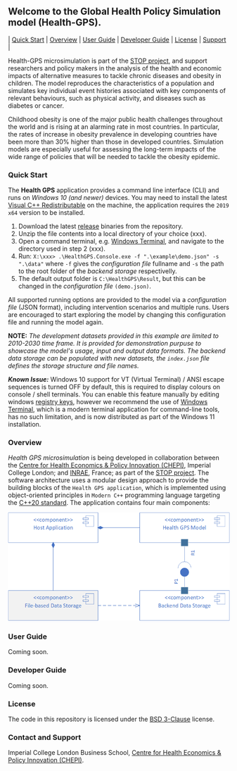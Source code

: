 ## Welcome to the Global Health Policy Simulation model (Health-GPS).

| [Quick Start](#quick-start) | [Overview](#overview) | [User Guide](#user-guide) | [Developer Guide](#developer-guide) | [License](#license) | [Support](#support) |

Health-GPS microsimulation is part of the [STOP project](https://www.stopchildobesity.eu/), and support researchers and policy makers in the analysis of the health and economic impacts of alternative measures to tackle chronic diseases and obesity in children. The model reproduces the characteristics of a population and simulates key individual event histories associated with key components of relevant behaviours, such as physical activity, and diseases such as diabetes or cancer.

Childhood obesity is one of the major public health challenges throughout the world and is rising at an alarming rate in most countries. In particular, the rates of increase in obesity prevalence in developing countries have been more than 30% higher than those in developed countries. Simulation models are especially useful for assessing the long-term impacts of the wide range of policies that will be needed to tackle the obesity epidemic.

<a name="quick-start"></a>
### Quick Start
The **Health GPS** application provides a command line interface (CLI) and runs on *Windows 10 (and newer)* devices. You may need to install the latest [Visual C++ Redistributable](https://docs.microsoft.com/en-us/cpp/windows/latest-supported-vc-redist?view=msvc-160) on the machine, the application requires the `2019 x64` version to be installed.

1. Download the latest [release](https://github.com/imperialCHEPI/healthgps/releases) binaries from the repository.
2. Unzip the file contents into a local directory of your choice (xxx).
3. Open a command terminal, e.g. [Windows Terminal](https://www.microsoft.com/en-gb/p/windows-terminal/9n0dx20hk701?rtc=1&activetab=pivot:overviewtab), and navigate to the directory used in step 2 (xxx).
4. Run: `X:\xxx> .\HealthGPS.Console.exe -f ".\example\demo.json" -s ".\data"` where `-f` gives the *configuration file* fullname and
`-s` the path to the root folder of the *backend storage* respectivelly.
5. The default output folder is `C:\HealthGPS\Result`, but this can be changed in the *configuration file* `(demo.json)`.

All supported running options are provided to the model via a *configuration file* (JSON format), including intervention scenarios and multiple runs. Users are encouraged to start exploring the model by changing this configuration file and running the model again.

**NOTE:** *The development datasets provided in this example are limited to 2010-2030 time frame. It is provided for demonstration purpuse to showcase the model's usage, input and output data formats. The backend data storage can be populated with new datasets, the `index.json` file defines the storage structure and file names.*

***Known Issue:*** Windows 10 support for VT (Virtual Terminal) / ANSI escape sequences is turned OFF by default, this is required to display colours on console / shell terminals. You can enable this feature manually by editing windows [registry keys](https://superuser.com/questions/413073/windows-console-with-ansi-colors-handling/1300251#1300251), however we recommend the use of [Windows Terminal](https://www.microsoft.com/en-gb/p/windows-terminal/9n0dx20hk701?rtc=1&activetab=pivot:overviewtab), which is a modern terminal application for command-line tools, has no such limitation, and is now distributed as part of the Windows 11 installation.

<a name="overview"></a>
### Overview

*Health GPS microsimulation* is being developed in collaboration between the [Centre for Health Economics & Policy Innovation (CHEPI)](https://www.imperial.ac.uk/business-school/faculty-research/research-centres/centre-health-economics-policy-innovation/), Imperial College London; and [INRAE](https://www.inrae.fr), France; as part of the [STOP project](https://www.stopchildobesity.eu/). The software architecture uses a modular design approach to provide the building blocks of the `Health GPS application`, which is implemented using object-oriented principles in `Modern C++` programming language targeting the [C++20 standard](https://en.cppreference.com/w/cpp/20). The application contains four main components:

![Health GPS Components](images/component_diagram.png)

<a name="user-guide"></a>
### User Guide
Coming soon.

<a name="developer-guide"></a>
### Developer Guide
Coming soon.

<a name="license"></a>
### License
The code in this repository is licensed under the [BSD 3-Clause](https://github.com/imperialCHEPI/healthgps/blob/main/LICENSE.md) license.

<a name="support"></a>
### Contact and Support
Imperial College London Business School, [Centre for Health Economics & Policy Innovation (CHEPI)](https://www.imperial.ac.uk/business-school/faculty-research/research-centres/centre-health-economics-policy-innovation/).
